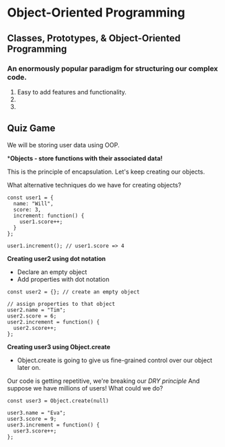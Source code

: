 # Object-Oriented Programming

## Classes, Prototypes, & Object-Oriented Programming

### An enormously popular paradigm for structuring our complex code.

1. Easy to add features and functionality.
2. 
3. 

## Quiz Game

We will be storing user data using OOP.

***Objects - store functions with their associated data!**

This is the principle of encapsulation. Let's keep creating our objects.

What alternative techniques do we have for creating objects?

```
const user1 = {
  name: "Will",
  score: 3,
  increment: function() {
    user1.score++;
  }
};

user1.increment(); // user1.score => 4
```

**Creating user2 using dot notation**

- Declare an empty object
- Add properties with dot notation

```
const user2 = {}; // create an empty object

// assign properties to that object
user2.name = "Tim";
user2.score = 6;
user2.increment = function() {
  user2.score++;
};
```

**Creating user3 using Object.create**

- Object.create is going to give us fine-grained control over our object later on.

Our code is getting repetitive, we're breaking our *DRY principle* 
And suppose we have millions of users! What could we do?

```
const user3 = Object.create(null)

user3.name = "Eva";
user3.score = 9;
user3.increment = function() {
  user3.score++;
};
```